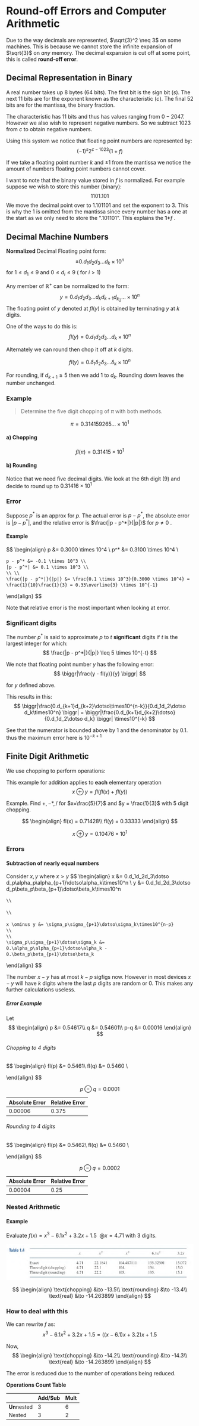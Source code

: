 # Round-off Errors and Computer Arithmetic

Due to the way decimals are represented, $\sqrt{3}^2 \neq 3$ on some machines. This is because we cannot store the infinite expansion of $\sqrt{3}$ on *any* memory. The decimal expansion is cut off at some point, this is called **round-off error**.

## Decimal Representation in Binary
A real number takes up 8 bytes (64 bits). The first bit is the sign bit ($s$). The next 11 bits are for the exponent known as the characteristic ($c$). The final 52 bits are for the mantissa, the binary fraction.  

The characteristic has 11 bits and thus has values ranging from $0 - 2047$. However we also wish to represent negative numbers. So we subtract $1023$ from $c$ to obtain negative numbers. 

Using this system we notice that floating point numbers are represented by: 
$$(-1)^s 2^{c - 1023} (1+f)$$

If we take a floating point number $k$ and $\pm 1$ from the mantissa we notice the amount of numbers floating point numbers cannot cover. 

I want to note that the binary value stored in $f$ is normalized. 
For example suppose we wish to store this number (binary):
$$1101.101$$
We move the decimal point over to $1.101101$ and set the exponent to $3$. This is why the $1$ is omitted from the mantissa since every number has a one at the start as we only need to store the "$.101101$". This explains the $\mathbf{1+}f$ .


## Decimal Machine Numbers
**Normalized** Decimal Floating point form:
$$
\pm 0.d_1d_2d_3\dotso d_k \times 10^n
$$
for $1\leq d_1 \leq 9$ and $0\leq d_i \leq 9$ ( for $i\gt 1$)

Any member of $\mathbb{R}^+$ can be normalized to the form:
$$
y = 0.d_1d_2d_3\dotso d_kd_{k+1}d_{k_2}\dotso \times 10^n 
$$
The floating point of $y$ denoted at $fl(y)$ is obtained by terminating $y$ at $k$ digits. 

One of the ways to do this is:
$$
fl(y) = 0.d_1d_2d_3\dotso d_k \times 10^n
$$

Alternately we can round then chop it off at $k$ digits.

$$
fl(y) = 0.\delta_1\delta_2\delta_3\dotso \delta_k \times 10^n
$$

For rounding, if $d_{k+1} \geq 5$ then we add $1$ to $d_k$. Rounding down leaves the number unchanged. 

### Example

> Determine the five digit chopping of $\pi$ with both methods. 

$$
\pi = 0.314159265\dotso \times 10^1
$$

#### a) Chopping
$$fl(\pi) = 0.31415 \times 10^1$$


#### b) Rounding
Notice that we need five decimal digits. We look at the 6th digit ($9$) and decide to round up to $0.31416 \times 10^1$

### Error
Suppose $p^*$ is an approx for $p$.
The actual error is $p - p^*$, the absolute error is $|p - p^*|$, and the relative error is $\frac{|p - p^*|}{|p|}$ for $p\neq0$ .

#### Example
$$
\begin{align}
	p   &= 0.3000 \times 10^4 \\
	p^* &= 0.3100 \times 10^4 \\
	
	p - p^* &= -0.1 \times 10^3 \\
	|p - p^*| &= 0.1 \times 10^3 \\
	\\ \\
	\frac{|p - p^*|}{|p|} &= \frac{0.1 \times 10^3}{0.3000 \times 10^4} = \frac{1}{10}\frac{1}{3} = 0.33\overline{3} \times 10^{-1}
\end{align}
$$

Note that relative error is the most important when looking at error. 

### Significant digits
The number $p^*$ is said to approximate $p$ to $t$ **significant** digits if $t$ is the largest integer for which:
$$
\frac{|p - p^*|}{|p|} \leq 5 \times 10^{-t}
$$

We note that floating point number $y$ has the following error:
$$
\biggr|\frac{y - fl(y)}{y} \biggr|
$$

for $y$ defined above. 

This results in this:
$$
\biggr|\frac{0.d_{k+1}d_{k+2}\dotso\times10^{n-k}}{0.d_1d_2\dotso d_k\times10^n} \biggr| = \biggr|\frac{0.d_{k+1}d_{k+2}\dotso}{0.d_1d_2\dotso d_k} \biggr| \times10^{-k}
$$

See that the numerator is bounded above by 1 and the denominator by 0.1. thus the maximum error here is $10^{-k+1}$

## Finite Digit Arithmetic
We use chopping to perform operations:

This example for addition applies to **each** elementary operation 
$$
x \oplus y = fl(fl(x) + fl(y))
$$

Example. 
Find $+, - *, /$ for $x=\frac{5}{7}$ and $y = \frac{1}{3}$ with 5 digit chopping.

$$
\begin{align}
fl(x) = 0.71428\\
fl(y) = 0.33333
\end{align}
$$

$$
x \oplus y = 0.10476 \times 10^1
$$

### Errors
#### Subtraction of nearly equal numbers
Consider $x, y$ where $x \gt y$
$$
\begin{align}
	x &= 0.d_1d_2d_3\dotso d_p\alpha_p\alpha_{p+1}\dotso\alpha_k\times10^n  \\
	y &= 0.d_1d_2d_3\dotso d_p\beta_p\beta_{p+1}\dotso\beta_k\times10^n 
	
	\\
	
	\\
	
	x \ominus y &= \sigma_p\sigma_{p+1}\dotso\sigma_k\times10^{n-p} 
	\\
	\\
	\sigma_p\sigma_{p+1}\dotso\sigma_k &= 0.\alpha_p\alpha_{p+1}\dotso\alpha_k - 0.\beta_p\beta_{p+1}\dotso\beta_k
\end{align}
$$

The number $x-y$ has at most $k-p$ sigfigs now. However in most devices $x-y$ will have $k$ digits where the last $p$ digits are random or 0. This makes any further calculations useless.

##### Error Example
Let
$$
\begin{align}
p   &= 0.54617\\
q   &= 0.54601\\
p-q &= 0.00016 
\end{align}
$$
 

###### Chopping to 4 digits

$$
\begin{align}
fl(p) &= 0.5461\\
fl(q) &= 0.5460 \\

\end{align}
$$

$$
p \ominus q = 0.0001
$$

| Absolute Error | Relative Error |
| -------------- | -------------- |
| $0.00006$      | $0.375$        | 

###### Rounding to 4 digits

$$
\begin{align}
fl(p) &= 0.5462\\
fl(q) &= 0.5460 \\

\end{align}
$$

$$
p \ominus q = 0.0002
$$

| Absolute Error | Relative Error |
| -------------- | -------------- |
| $0.00004$      | $0.25$         | 

### Nested Arithmetic
#### Example
Evaluate $f(x) = x^3 - 6.1x^2 + 3.2x + 1.5\ \ @x=4.71$ with 3 digits.

![nested_eval](../img/nested_eval.png)

$$
\begin{align}
	\text{chopping} &\to -13.5\\
	\text{rounding} &\to -13.4\\
	\text{real} &\to -14.263899
\end{align}
$$

### How to deal with this
We can rewrite $f$ as:
$$
x^3 - 6.1x^2 + 3.2x + 1.5 = ((x-6.1)x + 3.2)x + 1.5
$$

Now, 
$$
\begin{align}
	\text{chopping} &\to -14.2\\
	\text{rounding} &\to -14.3\\
	\text{real} &\to -14.263899
\end{align}
$$

The error is reduced due to the number of operations being reduced. 

**Operations Count Table**

|              | Add/Sub | Mult |
| ------------ | ------- | ---- |
| **Un**nested | 3       | 6    |
| Nested       | 3       | 2     |
